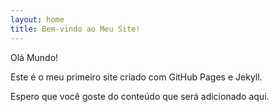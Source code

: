 ```yaml
---
layout: home
title: Bem-vindo ao Meu Site!
---
```


Olá Mundo!

Este é o meu primeiro site criado com GitHub Pages e Jekyll.

Espero que você goste do conteúdo que será adicionado aqui.

